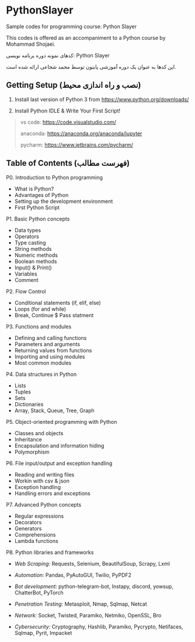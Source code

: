 # PythonSlayer

Sample codes for programming course: Python Slayer

This codes is offered as an accompaniment to a Python course by Mohammad Shojaei.


کدهای نمونه دوره برنامه نویسی: Python Slayer
 
این کدها به عنوان یک دوره آموزشی پایتون توسط محمد شجاعی ارائه شده است.


Getting Setup (نصب و راه اندازی محیط)
-------------

1) Install last version of Python 3 from https://www.python.org/downloads/

2) Install Python IDLE & Write Your First Script! 
> vs code: https://code.visualstudio.com/
> 
> anaconda: https://anaconda.org/anaconda/jupyter
> 
> pycharm: https://www.jetbrains.com/pycharm/

Table of Contents (فهرست مطالب)
-------------
P0. Introduction to Python programming 
- What is Python?
- Advantages of Python
- Setting up the development environment
- First Python Script 

P1. Basic Python concepts
- Data types 
- Operators
- Type casting
- String methods
- Numeric methods
- Boolean methods
- Input() & Print()
- Variables
- Comment

P2. Flow Control 
- Conditional statements (if, elif, else)
- Loops (for and while)
- Break, Continue $ Pass statment

P3. Functions and modules
- Defining and calling functions
- Parameters and arguments
- Returning values from functions
- Importing and using modules
- Most common modules

P4. Data structures in Python 
- Lists
- Tuples
- Sets
- Dictionaries
- Array, Stack, Queue, Tree, Graph

P5. Object-oriented programming with Python 
- Classes and objects
- Inheritance
- Encapsulation and information hiding
- Polymorphism

P6. File input/output and exception handling 
- Reading and writing files
- Workin with csv & json
- Exception handling
- Handling errors and exceptions

P7. Advanced Python concepts 
- Regular expressions
- Decorators
- Generators
- Comprehensions
- Lambda functions

P8. Python libraries and frameworks 
- *Web Scraping:* Requests, Selenium, BeautifulSoup, Scrapy, Lxml 

- *Automation:* Pandas, PyAutoGUI, Twilio, PyPDF2 

- *Bot development:* python-telegram-bot, Instapy, discord, yowsup, ChatterBot, PyTorch 

- *Penetration Testing:* Metasploit, Nmap, Sqlmap, Netcat

- *Network:* Socket, Twisted, Paramiko, Netmiko, OpenSSL, Bro

- *Cybersecurity:* Cryptography, Hashlib, Paramiko, Pycrypto, Netifaces, Sqlmap, Pyrit, Impacket


